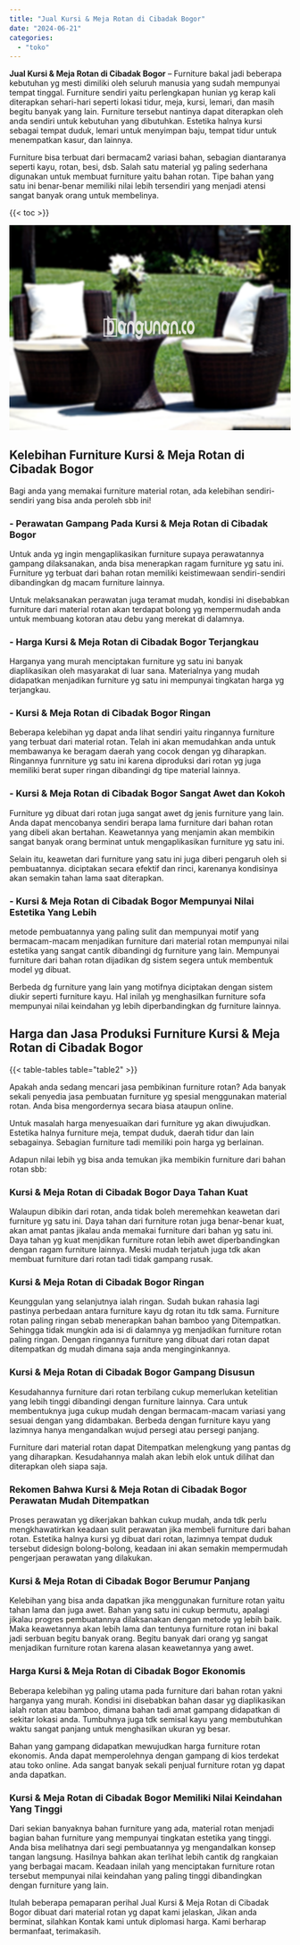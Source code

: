 ```yaml
---
title: "Jual Kursi & Meja Rotan di Cibadak Bogor"
date: "2024-06-21"
categories: 
  - "toko"
---
```


**Jual Kursi & Meja Rotan di Cibadak Bogor** – Furniture bakal jadi beberapa kebutuhan yg mesti dimiliki oleh seluruh manusia yang sudah mempunyai tempat tinggal. Furniture sendiri yaitu perlengkapan hunian yg kerap kali diterapkan sehari-hari seperti lokasi tidur, meja, kursi, lemari, dan masih begitu banyak yang lain. Furniture tersebut nantinya dapat diterapkan oleh anda sendiri untuk kebutuhan yang dibutuhkan. Estetika halnya kursi sebagai tempat duduk, lemari untuk menyimpan baju, tempat tidur untuk menempatkan kasur, dan lainnya.

Furniture bisa terbuat dari bermacam2 variasi bahan, sebagian diantaranya seperti kayu, rotan, besi, dsb. Salah satu material yg paling sederhana digunakan untuk membuat furniture yaitu bahan rotan. Tipe bahan yang satu ini benar-benar memiliki nilai lebih tersendiri yang menjadi atensi sangat banyak orang untuk membelinya.

{{< toc >}}

![Jual Kursi & Meja Rotan di Cibadak Bogor](/images/kursi-meja-rotan-murah41.png)

## Kelebihan Furniture Kursi & Meja Rotan di Cibadak Bogor

Bagi anda yang memakai furniture material rotan, ada kelebihan sendiri-sendiri yang bisa anda peroleh sbb ini!

### \- Perawatan Gampang Pada Kursi & Meja Rotan di Cibadak Bogor

Untuk anda yg ingin mengaplikasikan furniture supaya perawatannya gampang dilaksanakan, anda bisa menerapkan ragam furniture yg satu ini. Furniture yg terbuat dari bahan rotan memiliki keistimewaan sendiri-sendiri dibandingkan dg macam furniture lainnya.

Untuk melaksanakan perawatan juga teramat mudah, kondisi ini disebabkan furniture dari material rotan akan terdapat bolong yg mempermudah anda untuk membuang kotoran atau debu yang merekat di dalamnya.

### \- Harga Kursi & Meja Rotan di Cibadak Bogor Terjangkau

Harganya yang murah menciptakan furniture yg satu ini banyak diaplikasikan oleh masyarakat di luar sana. Materialnya yang mudah didapatkan menjadikan furniture yg satu ini mempunyai tingkatan harga yg terjangkau.

### \- Kursi & Meja Rotan di Cibadak Bogor Ringan

Beberapa kelebihan yg dapat anda lihat sendiri yaitu ringannya furniture yang terbuat dari material rotan. Telah ini akan memudahkan anda untuk membawanya ke beragam daerah yang cocok dengan yg diharapkan. Ringannya funrniture yg satu ini karena diproduksi dari rotan yg juga memiliki berat super ringan dibandingi dg tipe material lainnya.

### \- Kursi & Meja Rotan di Cibadak Bogor Sangat Awet dan Kokoh

Furniture yg dibuat dari rotan juga sangat awet dg jenis furniture yang lain. Anda dapat mencobanya sendiri berapa lama furniture dari bahan rotan yang dibeli akan bertahan. Keawetannya yang menjamin akan membikin sangat banyak orang berminat untuk mengaplikasikan furniture yg satu ini.

Selain itu, keawetan dari furniture yang satu ini juga diberi pengaruh oleh si pembuatannya. diciptakan secara efektif dan rinci, karenanya kondisinya akan semakin tahan lama saat diterapkan.

### \- Kursi & Meja Rotan di Cibadak Bogor Mempunyai Nilai Estetika Yang Lebih

metode pembuatannya yang paling sulit dan mempunyai motif yang bermacam-macam menjadikan furniture dari material rotan mempunyai nilai estetika yang sangat cantik dibandingi dg furniture yang lain. Mempunyai furniture dari bahan rotan dijadikan dg sistem segera untuk membentuk model yg dibuat.

Berbeda dg furniture yang lain yang motifnya diciptakan dengan sistem diukir seperti furniture kayu. Hal inilah yg menghasilkan furniture sofa mempunyai nilai keindahan yg lebih diperbandingkan dg furniture lainnya.

## Harga dan Jasa Produksi Furniture Kursi & Meja Rotan di Cibadak Bogor

{{< table-tables table="table2" >}}

Apakah anda sedang mencari jasa pembikinan furniture rotan? Ada banyak sekali penyedia jasa pembuatan furniture yg spesial menggunakan material rotan. Anda bisa mengordernya secara biasa ataupun online.

Untuk masalah harga menyesuaikan dari furniture yg akan diwujudkan. Estetika halnya furniture meja, tempat duduk, daerah tidur dan lain sebagainya. Sebagian furniture tadi memiliki poin harga yg berlainan.

Adapun nilai lebih yg bisa anda temukan jika membikin furniture dari bahan rotan sbb:

### Kursi & Meja Rotan di Cibadak Bogor Daya Tahan Kuat

Walaupun dibikin dari rotan, anda tidak boleh meremehkan keawetan dari furniture yg satu ini. Daya tahan dari furniture rotan juga benar-benar kuat, akan amat pantas jikalau anda memakai furniture dari bahan yg satu ini. Daya tahan yg kuat menjdikan furniture rotan lebih awet diperbandingkan dengan ragam furniture lainnya. Meski mudah terjatuh juga tdk akan membuat furniture dari rotan tadi tidak gampang rusak.

### Kursi & Meja Rotan di Cibadak Bogor Ringan

Keunggulan yang selanjutnya ialah ringan. Sudah bukan rahasia lagi pastinya perbedaan antara furniture kayu dg rotan itu tdk sama. Furniture rotan paling ringan sebab menerapkan bahan bamboo yang Ditempatkan. Sehingga tidak mungkin ada isi di dalamnya yg menjadikan furniture rotan paling ringan. Dengan ringannya furniture yang dibuat dari rotan dapat ditempatkan dg mudah dimana saja anda menginginkannya.

### Kursi & Meja Rotan di Cibadak Bogor Gampang Disusun

Kesudahannya furniture dari rotan terbilang cukup memerlukan ketelitian yang lebih tinggi dibandingi dengan furniture lainnya. Cara untuk membentuknya juga cukup mudah dengan bermacam-macam variasi yang sesuai dengan yang didambakan. Berbeda dengan furniture kayu yang lazimnya hanya mengandalkan wujud persegi atau persegi panjang.

Furniture dari material rotan dapat Ditempatkan melengkung yang pantas dg yang diharapkan. Kesudahannya malah akan lebih elok untuk dilihat dan diterapkan oleh siapa saja.

### Rekomen Bahwa Kursi & Meja Rotan di Cibadak Bogor Perawatan Mudah Ditempatkan

Proses perawatan yg dikerjakan bahkan cukup mudah, anda tdk perlu mengkhawatirkan keadaan sulit perawatan jika membeli furniture dari bahan rotan. Estetika halnya kursi yg dibuat dari rotan, lazimnya tempat duduk tersebut didesign bolong-bolong, keadaan ini akan semakin mempermudah pengerjaan perawatan yang dilakukan.

### Kursi & Meja Rotan di Cibadak Bogor Berumur Panjang

Kelebihan yang bisa anda dapatkan jika menggunakan furniture rotan yaitu tahan lama dan juga awet. Bahan yang satu ini cukup bermutu, apalagi jikalau progres pembuatannya dilaksanakan dengan metode yg lebih baik. Maka keawetannya akan lebih lama dan tentunya furniture rotan ini bakal jadi serbuan begitu banyak orang. Begitu banyak dari orang yg sangat menjadikan furniture rotan karena alasan keawetannya yang awet.

### Harga Kursi & Meja Rotan di Cibadak Bogor Ekonomis

Beberapa kelebihan yg paling utama pada furniture dari bahan rotan yakni harganya yang murah. Kondisi ini disebabkan bahan dasar yg diaplikasikan ialah rotan atau bamboo, dimana bahan tadi amat gampang didapatkan di sekitar lokasi anda. Tumbuhnya juga tdk semisal kayu yang membutuhkan waktu sangat panjang untuk menghasilkan ukuran yg besar.

Bahan yang gampang didapatkan mewujudkan harga furniture rotan ekonomis. Anda dapat memperolehnya dengan gampang di kios terdekat atau toko online. Ada sangat banyak sekali penjual furniture rotan yg dapat anda dapatkan.

### Kursi & Meja Rotan di Cibadak Bogor Memiliki Nilai Keindahan Yang Tinggi

Dari sekian banyaknya bahan furniture yang ada, material rotan menjadi bagian bahan furniture yang mempunyai tingkatan estetika yang tinggi. Anda bisa melihatnya dari segi pembuatannya yg mengandalkan konsep tangan langsung. Hasilnya bahkan akan terlihat lebih cantik dg rangkaian yang berbagai macam. Keadaan inilah yang menciptakan furniture rotan tersebut mempunyai nilai keindahan yang paling tinggi dibandingkan dengan furniture yang lain.

Itulah beberapa pemaparan perihal Jual Kursi & Meja Rotan di Cibadak Bogor dibuat dari material rotan yg dapat kami jelaskan, Jikan anda berminat, silahkan Kontak kami untuk diplomasi harga. Kami berharap bermanfaat, terimakasih.
